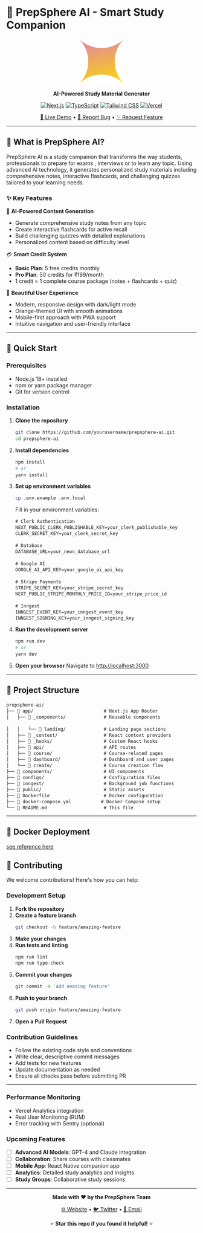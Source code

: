 # 🧡 PrepSphere AI - Smart Study Companion

<div align="center">
  <img src="public/logo-dark.svg" alt="PrepSphere AI Logo" width="120" height="120">
  
  **AI-Powered Study Material Generator**
  
  [![Next.js](https://img.shields.io/badge/Next.js-15.5.3-black?style=for-the-badge&logo=next.js)](https://nextjs.org/)
  [![TypeScript](https://img.shields.io/badge/TypeScript-5.0-blue?style=for-the-badge&logo=typescript)](https://www.typescriptlang.org/)
  [![Tailwind CSS](https://img.shields.io/badge/Tailwind_CSS-4.0-38B2AC?style=for-the-badge&logo=tailwind-css)](https://tailwindcss.com/)
  [![Vercel](https://img.shields.io/badge/Deployed_on-Vercel-000000?style=for-the-badge&logo=vercel)](https://vercel.com/)
  
  [🚀 Live Demo]() • [🐛 Report Bug](https://github.com/nitesh2920/prepsphere-ai/issues) • [✨ Request Feature](https://github.com/nitesh2920/prepsphere-ai/issues)
</div>

---

## 🌟 **What is PrepSphere AI?**

PrepSphere AI is a  study companion that transforms the way students, professionals to prepare for exams , interviews or to learn any topic. Using advanced AI technology, it generates personalized study materials including comprehensive notes, interactive flashcards, and challenging quizzes tailored to your learning needs.

### ✨ **Key Features**

🤖 **AI-Powered Content Generation**
- Generate comprehensive study notes from any topic
- Create interactive flashcards for active recall
- Build challenging quizzes with detailed explanations
- Personalized content based on difficulty level

💳 **Smart Credit System**
- **Basic Plan**: 5 free credits monthly
- **Pro Plan**: 50 credits for ₹199/month
- 1 credit = 1 complete course package (notes + flashcards + quiz)

🎨 **Beautiful User Experience**
- Modern, responsive design with dark/light mode
- Orange-themed UI with smooth animations
- Mobile-first approach with PWA support
- Intuitive navigation and user-friendly interface

---

## 🚀 **Quick Start**

### Prerequisites

- Node.js 18+ installed
- npm or yarn package manager
- Git for version control

### Installation

1. **Clone the repository**
   ```bash
   git clone https://github.com/yourusername/prepsphere-ai.git
   cd prepsphere-ai
   ```

2. **Install dependencies**
   ```bash
   npm install
   # or
   yarn install
   ```

3. **Set up environment variables**
   ```bash
   cp .env.example .env.local
   ```
   
   Fill in your environment variables:
   ```env
   # Clerk Authentication
   NEXT_PUBLIC_CLERK_PUBLISHABLE_KEY=your_clerk_publishable_key
   CLERK_SECRET_KEY=your_clerk_secret_key
   
   # Database
   DATABASE_URL=your_neon_database_url
   
   # Google AI
   GOOGLE_AI_API_KEY=your_google_ai_api_key
   
   # Stripe Payments
   STRIPE_SECRET_KEY=your_stripe_secret_key
   NEXT_PUBLIC_STRIPE_MONTHLY_PRICE_ID=your_stripe_price_id
   
   # Inngest
   INNGEST_EVENT_KEY=your_inngest_event_key
   INNGEST_SIGNING_KEY=your_inngest_signing_key
   ```

4. **Run the development server**
   ```bash
   npm run dev
   # or
   yarn dev
   ```

5. **Open your browser**
   Navigate to [http://localhost:3000](http://localhost:3000)

---



## 📁 **Project Structure**

```
prepsphere-ai/
├── 📁 app/                          # Next.js App Router
│   ├── 📁 _components/              # Reusable components

│   │   └── 📁 landing/              # Landing page sections
│   ├── 📁 _context/                 # React context providers
│   ├── 📁 _hooks/                   # Custom React hooks
│   ├── 📁 api/                      # API routes
│   ├── 📁 course/                   # Course-related pages
│   ├── 📁 dashboard/                # Dashboard and user pages
│   └── 📁 create/                   # Course creation flow
├── 📁 components/                   # UI components
├── 📁 configs/                      # Configuration files
├── 📁 inngest/                      # Background job functions
├── 📁 public/                       # Static assets
├── 📄 Dockerfile                    # Docker configuration
├── 📄 docker-compose.yml           # Docker Compose setup
└── 📄 README.md                     # This file
```


---

## 🐳 **Docker Deployment**

[see reference here](./DOCKER.md)



## 🤝 **Contributing**

We welcome contributions! Here's how you can help:

### **Development Setup**

1. **Fork the repository**
2. **Create a feature branch**
   ```bash
   git checkout -b feature/amazing-feature
   ```
3. **Make your changes**
4. **Run tests and linting**
   ```bash
   npm run lint
   npm run type-check
   ```
5. **Commit your changes**
   ```bash
   git commit -m 'Add amazing feature'
   ```
6. **Push to your branch**
   ```bash
   git push origin feature/amazing-feature
   ```
7. **Open a Pull Request**

### **Contribution Guidelines**

- Follow the existing code style and conventions
- Write clear, descriptive commit messages
- Add tests for new features
- Update documentation as needed
- Ensure all checks pass before submitting PR

---

### **Performance Monitoring**
- Vercel Analytics integration
- Real User Monitoring (RUM)
- Error tracking with Sentry (optional)




### **Upcoming Features**

- [ ] **Advanced AI Models**: GPT-4 and Claude integration
- [ ] **Collaboration**: Share courses with classmates
- [ ] **Mobile App**: React Native companion app 
- [ ] **Analytics**: Detailed study analytics and insights
- [ ] **Study Groups**: Collaborative study sessions
---




<div align="center">
  
  **Made with ❤️ by the PrepSphere Team**
  
  [🌐 Website]() • [🐦 Twitter]() • [📧 Email]()
  
  ⭐ **Star this repo if you found it helpful!** ⭐
  
</div>
